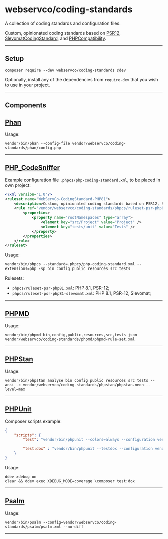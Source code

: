 # webservco/coding-standards

A collection of coding standards and configuration files.

Custom, opinionated coding standards based on [PSR12](https://www.php-fig.org/psr/psr-12/), [SlevomatCodingStandard](https://github.com/slevomat/coding-standard), and [PHPCompatibility](https://github.com/PHPCompatibility/PHPCompatibility).

---

## Setup

```shell
composer require --dev webservco/coding-standards @dev
```

Optionally, install any of the dependencies from `require-dev` that you wish to use in your project.

---

## Components

## [Phan](https://github.com/phan/phan)

Usage:

```shell
vendor/bin/phan --config-file vendor/webservco/coding-standards/phan/config.php
```

---

## [PHP_CodeSniffer](https://github.com/squizlabs/PHP_CodeSniffer)

Example configuration file `.phpcs/php-coding-standard.xml`, to be placed in own project:

```xml
<?xml version="1.0"?>
<ruleset name="WebServCo-CodingStandard-PHP81">
	<description>Custom, opinionated coding standards based on PSR12, SlevomatCodingStandard, and PHPCompatibility.</description>
    <rule ref="vendor/webservco/coding-standards/phpcs/ruleset-psr-php81-slevomat.xml">
        <properties>
			<property name="rootNamespaces" type="array">
				<element key="src/Project" value="Project" />
                <element key="tests/unit" value="Tests" />
			</property>
		</properties>
    </rule>
</ruleset>
```

Usage:

```shell
vendor/bin/phpcs --standard=.phpcs/php-coding-standard.xml --extensions=php -sp bin config public resources src tests
```

Rulesets:

- `phpcs/ruleset-psr-php81.xml`: PHP 8.1, PSR-12;
- `phpcs/ruleset-psr-php81-slevomat.xml`: PHP 8.1, PSR-12, Slevomat;

---

## [PHPMD](https://github.com/phpmd/phpmd)

Usage:

```shell
vendor/bin/phpmd bin,config,public,resources,src,tests json vendor/webservco/coding-standards/phpmd/phpmd-rule-set.xml

```

---

## [PHPStan](https://github.com/phpstan/phpstan)

Usage:

```shell
vendor/bin/phpstan analyse bin config public resources src tests --ansi -c vendor/webservco/coding-standards/phpstan/phpstan.neon --level=max
```

---

## [PHPUnit](https://phpunit.de/)

Composer scripts example:

```json
{
	"scripts": {
		"test": "vendor/bin/phpunit --colors=always --configuration vendor/webservco/coding-standards/phpunit/phpunit-10.xml --display-deprecations --display-notices --display-warnings",

		"test:dox" : "vendor/bin/phpunit --testdox --configuration vendor/webservco/coding-standards/phpunit/phpunit-10.xml --display-deprecations --display-notices --display-warnings"
	}
}
```

Usage:

```shell
ddev xdebug on
clear && ddev exec XDEBUG_MODE=coverage \composer test:dox
```
---

## [Psalm](https://github.com/vimeo/psalm)

Usage:

```shell
vendor/bin/psalm --config=vendor/webservco/coding-standards/psalm/psalm.xml --no-diff
```

---
